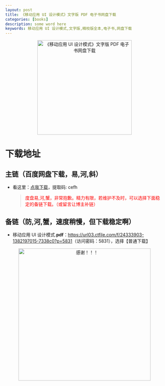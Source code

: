 ```yaml
---
layout: post
title: 《移动应用 UI 设计模式》文字版 PDF 电子书网盘下载
categories: [books]
description: some word here
keywords: 移动应用 UI 设计模式,文字版,精校版全本,电子书,网盘下载
---
```


<div align="center"><img src="https://pic.imgdb.cn/item/67060b50d29ded1a8c592081.png" alt="《移动应用 UI 设计模式》文字版 PDF 电子书网盘下载" width="300px" height="auto"></div>

# 下载地址

## 主链（百度网盘下载，易,河,斜）

- 看这里：[点我下载](https://pan.baidu.com/s/1iMXUbSbtZQZjDcqDmnWUyw?pwd=cefh)，提取码: cefh

  > <p style="color:red" >度盘易,河,蟹，非常抱歉。精力有限，若维护不及时，可以选择下面稳定的备链下载。（或留言让博主补链）</p>

## 备链（防,河,蟹，速度稍慢，但下载稳定啊）

- 移动应用 UI 设计模式.**pdf**：<https://url03.ctfile.com/f/24333903-1382197015-7338c0?p=5831>（访问密码：5831），选择【普通下载】

<div align="center"><img src="https://pic.imgdb.cn/item/661246bf68eb935713c7f81c.gif" alt="感谢！！！" width="420px" height="auto"/></div>
